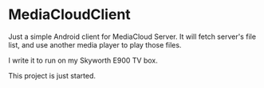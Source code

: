 # MediaCloudClient

Just a simple Android client for MediaCloud Server. It will fetch server's file list, and use another media player to play those files.

I write it to run on my Skyworth E900 TV box.

This project is just started. 